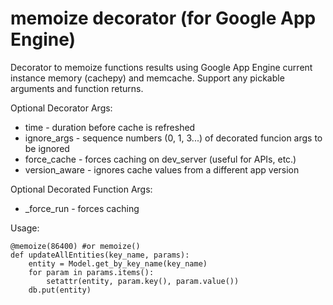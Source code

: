 # memoize decorator (for Google App Engine)
Decorator to memoize functions results using Google App Engine current instance memory (cachepy) and memcache.
Support any pickable arguments and function returns.

Optional Decorator Args:

* time - duration before cache is refreshed
* ignore_args - sequence numbers (0, 1, 3...) of decorated funcion args to be ignored 
* force_cache - forces caching on dev_server (useful for APIs, etc.)
* version_aware - ignores cache values from a different app version
    
Optional Decorated Function Args:

* _force_run - forces caching

Usage:  

    @memoize(86400) #or memoize()
    def updateAllEntities(key_name, params):
        entity = Model.get_by_key_name(key_name)
        for param in params.items():
            setattr(entity, param.key(), param.value())
        db.put(entity) 

